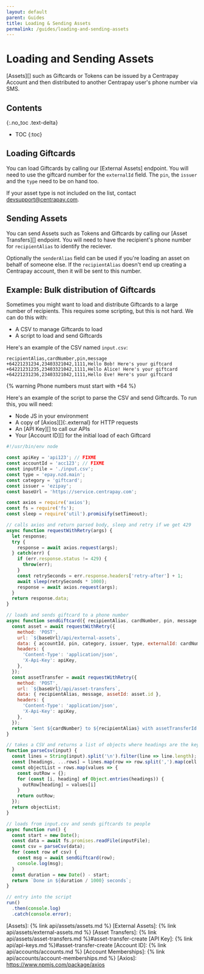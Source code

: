 ```yaml
---
layout: default
parent: Guides
title: Loading & Sending Assets
permalink: /guides/loading-and-sending-assets
---
```


# Loading and Sending Assets

[Assets][] such as Giftcards or Tokens can be issued by a Centrapay Account and then distributed to
another Centrapay user's phone number via SMS.

## Contents
{:.no_toc .text-delta}

* TOC
{:toc}

## Loading Giftcards

You can load Giftcards by calling our [External Assets] endpoint. You will need to use the giftcard
number for the `externalId` field. The `pin`, the `issuer` and the `type` need to be on hand too.

If your asset type is not included on the list, contact [devsupport@centrapay.com]().

## Sending Assets

You can send Assets such as Tokens and Giftcards by calling our [Asset Transfers][] endpoint.
You will need to have the recipient's phone number for `recipientAlias` to identify the reciever.

Optionally the `senderAlias` field can be used if you're loading an asset on behalf of someone else.
If the `recipientAlias` doesn't end up creating a Centrapay account, then it will be sent to this
number.

## Example: Bulk distribution of Giftcards

Sometimes you might want to load and distribute Giftcards to a large number of recipients. This
requires some scripting, but this is not hard. We can do this with:

* A CSV to manage Giftcards to load
* A script to load and send Giftcards

Here's an example of the CSV named `input.csv`:

```
recipientAlias,cardNumber,pin,message
+64221231234,23403321042,1111,Hello Bob! Here's your giftcard
+64221231235,23403321042,1111,Hello Alice! Here's your giftcard
+64221231236,23403321042,1111,Hello Eve! Here's your giftcard
```

{% warning Phone numbers must start with +64 %}

Here's an example of the script to parse the CSV and send Giftcards. To run this, you will need:

* Node JS in your environment
* A copy of [Axios][]{:.external} for HTTP requests
* An [API Key][] to call our APIs
* Your [Account ID][] for the initial load of each Giftcard

```javascript
#!/usr/bin/env node

const apiKey = 'api123'; // FIXME
const accountId = 'acc123'; // FIXME
const inputFile = './input.csv';
const type = 'epay.nzd.main';
const category = 'giftcard';
const issuer = 'ezipay';
const baseUrl = 'https://service.centrapay.com';

const axios = require('axios');
const fs = require('fs');
const sleep = require('util').promisify(setTimeout);

// calls axios and return parsed body, sleep and retry if we get 429
async function requestWithRetry(args) {
  let response;
  try {
    response = await axios.request(args);
  } catch(err) {
    if (err.response.status != 429) {
      throw(err);
    }
    const retrySeconds = err.response.headers['retry-after'] + 1;
    await sleep(retrySeconds * 1000);
    response = await axios.request(args);
  }
  return response.data;
}

// loads and sends giftcard to a phone number
async function sendGiftcard({ recipientAlias, cardNumber, pin, message }) {
  const asset = await requestWithRetry({
    method: 'POST',
    url: `${baseUrl}/api/external-assets`,
    data: { accountId, pin, category, issuer, type, externalId: cardNumber },
    headers: {
      'Content-Type': 'application/json',
      'X-Api-Key': apiKey,
    },
  });
  const assetTransfer = await requestWithRetry({
    method: 'POST',
    url: `${baseUrl}/api/asset-transfers`,
    data: { recipientAlias, message, assetId: asset.id },
    headers: {
      'Content-Type': 'application/json',
      'X-Api-Key': apiKey,
    },
  });
  return `Sent ${cardNumber} to ${recipientAlias} with assetTransferId ${assetTransfer.id}`;
}

// takes a CSV and returns a list of objects where headings are the keys
function parseCsv(input) {
  const lines = String(input).split('\n').filter(line => line.length);
  const [headings, ...rows] = lines.map(row => row.split(',').map(cell => cell.trim()));
  const objectList = rows.map(values => {
    const outRow = {};
    for (const [i, heading] of Object.entries(headings)) {
      outRow[heading] = values[i]
    }
    return outRow;
  });
  return objectList;
}

// loads from input.csv and sends giftcards to people
async function run() {
  const start = new Date();
  const data = await fs.promises.readFile(inputFile);
  const csv = parseCsv(data);
  for (const row of csv) {
    const msg = await sendGiftcard(row);
    console.log(msg);
  }
  const duration = new Date() - start;
  return `Done in ${duration / 1000} seconds`;
}

// entry into the script
run()
  .then(console.log)
  .catch(console.error);
```

[Assets]: {% link api/assets/assets.md %}
[External Assets]: {% link api/assets/external-assets.md %}
[Asset Transfers]: {% link api/assets/asset-transfers.md %}#asset-transfer-create
[API Key]: {% link api/api-keys.md %}#asset-transfer-create
[Account ID]: {% link api/accounts/accounts.md %}
[Account Memberships]: {% link api/accounts/account-memberships.md %}
[Axios]: https://www.npmjs.com/package/axios
